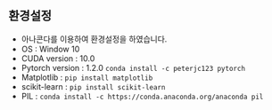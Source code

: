 ## 환경설정

- 아나콘다를 이용하여 환경설정을 하였습니다.
- OS : Window 10
- CUDA version : 10.0
- Pytorch version : 1.2.0 `conda install -c peterjc123 pytorch`
- Matplotlib : `pip install matplotlib`
- scikit-learn : `pip install scikit-learn`
- PIL : `conda install -c https://conda.anaconda.org/anaconda pil`
